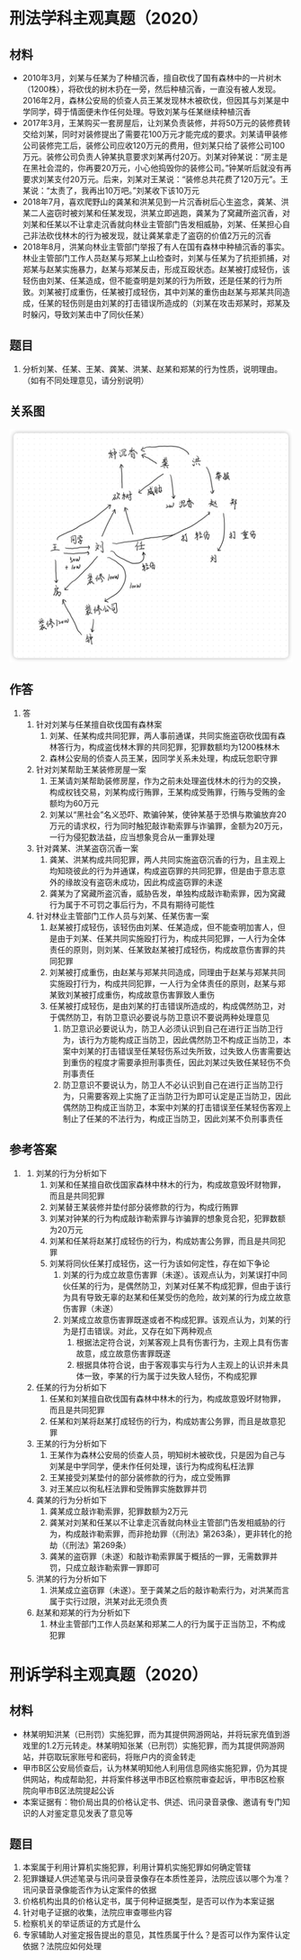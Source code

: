 # 刑法学科主观真题（2020）

## 材料
- 2010年3月，刘某与任某为了种植沉香，擅自砍伐了国有森林中的一片树木（1200株），将砍伐的树木扔在一旁，然后种植沉香，一直没有被人发现。2016年2月，森林公安局的侦查人员王某发现林木被砍伐，但因其与刘某是中学同学，碍于情面便未作任何处理。导致刘某与任某继续种植沉香
- 2017年3月，王某购买一套房屋后，让刘某负责装修，并将50万元的装修费转交给刘某，同时对装修提出了需要花100万元才能完成的要求。刘某请甲装修公司装修完工后，装修公司应收120万元的费用，但刘某只给了装修公司100万元。装修公司负责人钟某执意要求刘某再付20万。刘某对钟某说：“房主是在黑社会混的，你再要20万元，小心他捣毁你的装修公司。”钟某听后就没有再要求刘某支付20万元。后来，刘某对王某说：“装修总共花费了120万元”。王某说：“太责了，我再出10万吧。”刘某收下该10万元
- 2018年7月，喜欢爬野山的龚某和洪某见到一片沉香树后心生盗念，龚某、洪某二人盗窃时被刘某和任某发现，洪某立即逃跑，龚某为了窝藏所盗沉香，对刘某和任某以不让拿走沉香就向林业主管部门告发相威胁，刘某、任某担心自己非法砍伐林木的行为被发现，就让龚某拿走了盗窃的价值2万元的沉香
- 2018年8月，洪某向林业主管部门举报了有人在国有森林中种植沉香的事实。林业主管部门工作人员赵某与郑某上山检查时，刘某与任某为了抗拒抓捕，对郑某与赵某实施暴力，赵某与郑某反击，形成互殴状态。赵某被打成轻伤，该轻伤由刘某、任某造成，但不能查明是刘某的行为所致，还是任某的行为所致。刘某被打成重伤，任某被打成轻伤，其中刘某的重伤由赵某与郑某共同造成，任某的轻伤则是由刘某的打击错误所造成的（刘某在攻击郑某时，郑某及时躲闪，导致刘某击中了同伙任某）

## 题目
1. 分析刘某、任某、王某、龚某、洪某、赵某和郑某的行为性质，说明理由。（如有不同处理意见，请分别说明）

## 关系图
![关系图](iShot_2024-09-27_06.11.03.png)

## 作答
1. 答
   1. 针对刘某与任某擅自砍伐国有森林案
      1. 刘某、任某构成共同犯罪，两人事前通谋，共同实施盗窃砍伐国有森林答行为，构成盗伐林木罪的共同犯罪，犯罪数额均为1200株林木
      2. 森林公安局的侦查人员王某，因同学关系未处理，构成玩忽职守罪
   2. 针对刘某帮助王某装修房屋一案
      1. 王某请刘某帮助装修房屋，作为之前未处理盗伐林木的行为的交换，构成权钱交易，刘某构成行贿罪，王某构成受贿罪，行贿与受贿的金额均为60万元
      2. 刘某以“黑社会”名义恐吓、欺骗钟某，使钟某基于恐惧与欺骗放弃20万元的请求权，行为同时触犯敲诈勒索罪与诈骗罪，金额为20万元，一行为侵犯数法益，应当想象竞合从一重罪处理
   3. 针对龚某、洪某盗窃沉香一案
      1. 龚某、洪某构成共同犯罪，两人共同实施盗窃沉香的行为，且主观上均知晓彼此的行为并通谋，构成盗窃罪的共同犯罪，但是由于意志意外的缘故没有盗窃未成功，因此构成盗窃罪的未遂
      2. 龚某为了窝藏所盗沉香，威胁告发，单独构成敲诈勒索罪，因为窝藏行为属于不可罚之事后行为，不具有期待可能性
   4. 针对林业主管部门工作人员与刘某、任某伤害一案
      1. 赵某被打成轻伤，该轻伤由刘某、任某造成，但不能查明加害人，但是由于刘某、任某共同实施殴打行为，构成共同犯罪，一人行为全体责任的原则，则刘某、任某致赵某被打成轻伤，构成故意伤害罪的共同犯罪
      2. 刘某被打成重伤，由赵某与郑某共同造成，同理由于赵某与郑某共同实施殴打行为，构成共同犯罪，一人行为全体责任的原则，赵某与郑某致刘某被打成重伤，构成故意伤害罪致人重伤
      3. 任某被打成轻伤，是由刘某的打击错误所造成的，构成偶然防卫，对于偶然防卫，有防卫意识必要说与防卫意识不要说两种处理意见
         1. 防卫意识必要说认为，防卫人必须认识到自己在进行正当防卫行为，该行为方能构成正当防卫，因此偶然防卫不构成正当防卫，本案中刘某的打击错误至任某轻伤系过失所致，过失致人伤害需要达到重伤的程度才需要承担刑事责任，因此刘某过失致任某轻伤不负刑事责任
         2. 防卫意识不要说认为，防卫人不必认识到自己在进行正当防卫行为，只需要客观上实施了正当防卫行为即可认定是正当防卫，因此偶然防卫构成正当防卫，本案中刘某的打击错误至任某轻伤客观上制止了任某的不法行为，构成正当防卫，因此刘某不负刑事责任

## 参考答案
1. 1. 刘某的行为分析如下
      1. 刘某和任某擅自砍伐国家森林中林木的行为，构成故意毁坏财物罪，而且是共同犯罪
      2. 刘某替王某装修并垫付部分装修款的行为，构成行贿罪
      3. 刘某对钟某的行为构成敲诈勒索罪与诈骗罪的想象竞合犯，犯罪数额为20万元
      4. 刘某和任某将赵某打成轻伤的行为，构成妨害公务罪，而且是共同犯罪
      5. 刘某将同伙任某打成轻伤，这一行为该如何定性，存在如下争论
         1. 刘某的行为成立故意伤害罪（未遂）。该观点认为，刘某误打中同伙任某的行为，是偶然防卫，刘某对任某不构成犯罪，但由于该行为具有导致无辜的赵某和任某受伤的危险，故刘某的行为成立故意伤害罪（未遂）
         2. 刘某成立故意伤害罪既遂或者不构成犯罪。该观点认为，刘某的行为是打击错误。对此，又存在如下两种观点
            1. 根据法定符合说，刘某客观上具有伤害行为，主观上具有伤害故意，成立故意伤害罪既遂
            2. 根据具体符合说，由于客观事实与行为人主观上的认识并未具体一致，李某的行为属于过失致人轻伤，不构成犯罪
   2. 任某的行为分析如下
      1. 任某和刘某擅自砍伐国有森林中林木的行为，构成故意毁坏财物罪，而且是共同犯罪
      2. 任某和刘某将赵某打成轻伤的行为，构成妨害公务罪，而且是故意犯罪
   3. 王某的行为分析如下
      1. 王某作为森林公安局的侦查人员，明知树木被砍伐，只是因为自己与刘某是中学同学，便未作任何处理，该行为构成徇私枉法罪
      2. 王某接受刘某垫付的部分装修款的行为，成立受贿罪
      3. 对王某应以徇私枉法罪和受贿罪实施数罪并罚
   4. 龚某的行为分析如下
      1. 龚某成立敲诈勒索罪，犯罪数额为2万元
      2. 龚某对刘某和任某以不让拿走沉香就向林业主管部门告发相威胁的行为，构成敲诈勒索罪，而非抢劫罪（《刑法》第263条），更非转化的抢劫（《刑法》第269条）
      3. 龚某的盗窃罪（未遂）和敲诈勒索罪属于概括的一罪，无需数罪并罚，只成立敲诈勒索罪一罪即可
   5. 洪某的行为分析如下
      1. 洪某成立盗窃罪（未遂）。至于龚某之后的敲诈勒索行为，对洪某而言属于实行过限，洪某对此无须负责
   6. 赵某和郑某的行为分析如下
      1. 林业主管部门工作人员赵某和郑某二人的行为属于正当防卫，不构成犯罪

# 刑诉学科主观真题（2020）

## 材料
- 林某明知洪某（已刑罚）实施犯罪，而为其提供网游网站，并将玩家充值到游戏里的1.2万元转走。林某明知张某（已刑罚）实施犯罪，而为其提供网游网站，并窃取玩家账号和密码，将账户内的资金转走
- 甲市B区公安局侦查后，认为林某明知他人利用信息网络实施犯罪，仍为其提供网站，构成帮助犯，并将案件移送甲市B区检察院审查起诉，甲市B区检察院向甲市B区法院提起公诉
- 本案证据有：物价局出具的价格认定书、供述、讯问录音录像、邀请有专门知识的人对鉴定意见发表了意见等

## 题目
1. 本案属于利用计算机实施犯罪，利用计算机实施犯罪如何确定管辖
2. 犯罪嫌疑人供述笔录与讯问录音录像存在本质性差异，法院应该以哪个为准？讯问录音录像能否作为认定案件的依据
3. 价格机构出具的价格认定书，属于何种证据类型，是否可以作为本案证据
4. 针对电子证据的收集，法院应审查哪些内容
5. 检察机关的举证质证的方式是什么
6. 专家辅助人对鉴定报告提出的意见，其性质属于什么？是否可以作为案件认定依据？法院应如何处理